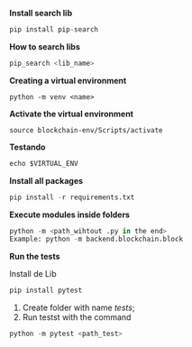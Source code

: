 **Install search lib**
```python
pip install pip-search
```

**How to search libs**
```python
pip_search <lib_name>
```

**Creating a virtual environment**
```terminal
python -m venv <name>
```

**Activate the virtual environment**
```terminal
source blockchain-env/Scripts/activate
```

**Testando**
```python
echo $VIRTUAL_ENV

```

**Install all packages**

```python
pip install -r requirements.txt
```

**Execute modules inside folders**
```python
python -m <path_wihtout .py in the end>
Example: python -m backend.blockchain.block
```

**Run the tests**

Install de Lib
```python
pip install pytest
```

1. Create folder with name *tests*;
2. Run testst with the command
```python
python -m pytest <path_test>
```
